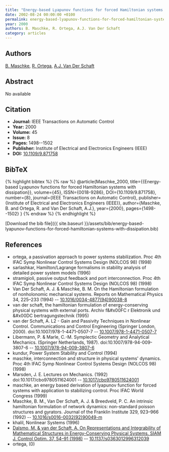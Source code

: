 ```yaml
---
title: "Energy-based Lyapunov functions for forced Hamiltonian systems with dissipation"
date: 2002-08-24 00:00:00 +0100
permalink: energy-based-lyapunov-functions-for-forced-hamiltonian-systems-with-dissipation
year: 2000
authors: B. Maschke, R. Ortega, A.J. Van Der Schaft
category: articles
---
```

 
## Authors
[B. Maschke](authors/bernhard-maschke), [R. Ortega](authors/romeo-ortega), [A.J. Van Der Schaft](authors/arjan-van-der-schaft)
 
## Abstract
No  available
 
## Citation
- **Journal:** IEEE Transactions on Automatic Control
- **Year:** 2000
- **Volume:** 45
- **Issue:** 8
- **Pages:** 1498--1502
- **Publisher:** Institute of Electrical and Electronics Engineers (IEEE)
- **DOI:** [10.1109/9.871758](https://doi.org/10.1109/9.871758)
 
## BibTeX
{% highlight bibtex %}
{% raw %}
@article{Maschke_2000,
  title={{Energy-based Lyapunov functions for forced Hamiltonian systems with dissipation}},
  volume={45},
  ISSN={0018-9286},
  DOI={10.1109/9.871758},
  number={8},
  journal={IEEE Transactions on Automatic Control},
  publisher={Institute of Electrical and Electronics Engineers (IEEE)},
  author={Maschke, B. and Ortega, R. and Van Der Schaft, A.J.},
  year={2000},
  pages={1498--1502}
}
{% endraw %}
{% endhighlight %}
 
[Download the bib file]({{ site.baseurl }}/assets/bib/energy-based-lyapunov-functions-for-forced-hamiltonian-systems-with-dissipation.bib)
 
## References
- ortega, a passivation approach to power systems stabilization. Proc 4th IFAC Symp Nonlinear Control Systems Design (NOLCOS 98) (1998)
- sarlashkar, Hamilton/Lagrange formalisms in stability analysis of detailed power system models (1996)
- stramigioli, passive output feedback and port interconnection. Proc 4th IFAC Symp Nonlinear Control Systems Design (NOLCOS 98) (1998)
- Van Der Schaft, A. J. & Maschke, B. M. On the Hamiltonian formulation of nonholonomic mechanical systems. Reports on Mathematical Physics 34, 225–233 (1994) -- [10.1016/0034-4877(94)90038-8](https://doi.org/10.1016/0034-4877(94)90038-8)
- van der schaft, the hamiltonian formulation of energy-conserving physical systems with external ports. Archiv f&#x00FC r Elektronik und &#x00DC bertragungstechnik (1995)
- van der Schaft, A. L2 - Gain and Passivity Techniques in Nonlinear Control. Communications and Control Engineering (Springer London, 2000). doi:10.1007/978-1-4471-0507-7 -- [10.1007/978-1-4471-0507-7](https://doi.org/10.1007/978-1-4471-0507-7)
- Libermann, P. & Marle, C.-M. Symplectic Geometry and Analytical Mechanics. (Springer Netherlands, 1987). doi:10.1007/978-94-009-3807-6 -- [10.1007/978-94-009-3807-6](https://doi.org/10.1007/978-94-009-3807-6)
- kundur, Power System Stability and Control (1994)
- maschke, interconnection and structure in physical systems' dynamics. Proc 4th IFAC Symp Nonlinear Control Systems Design (NOLCOS 98) (1998)
- Marsden, J. E. Lectures on Mechanics. (1992) doi:10.1017/cbo9780511624001 -- [10.1017/cbo9780511624001](https://doi.org/10.1017/cbo9780511624001)
- maschke, an energy based derivation of lyapunov function for forced systems with application to stabilizing control. Proc IFAC World Congress (1999)
- Maschke, B. M., Van Der Schaft, A. J. & Breedveld, P. C. An intrinsic hamiltonian formulation of network dynamics: non-standard poisson structures and gyrators. Journal of the Franklin Institute 329, 923–966 (1992) -- [10.1016/s0016-0032(92)90049-m](https://doi.org/10.1016/s0016-0032(92)90049-m)
- khalil, Nonlinear Systems (1996)
- [Dalsmo, M. & van der Schaft, A. On Representations and Integrability of Mathematical Structures in Energy-Conserving Physical Systems. SIAM J. Control Optim. 37, 54–91 (1998)](on-representations-and-integrability-of-mathematical-structures-in-energy-conserving-physical-systems) -- [10.1137/s0363012996312039](https://doi.org/10.1137/s0363012996312039)
- ortega, (0)

